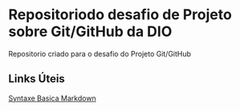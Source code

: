 # Repositoriodo desafio de Projeto sobre Git/GitHub da DIO
Repositorio criado para o desafio do Projeto Git/GitHub

## Links Úteis
[Syntaxe Basica Markdown](https://www.markdownguide.org/basic-syntax/)
